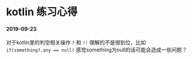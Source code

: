 # kotlin 练习心得

#### 2019-09-23
对于kotlin里的判空相关操作 `?` 和 `!!` 理解的不是很到位，比如 `if(something?.any == null)` 感觉something为null的话可能会造成一些问题？